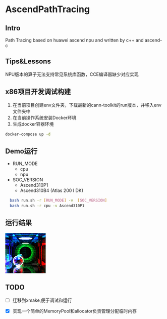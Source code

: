 # AscendPathTracing

## Intro

Path Tracing based on huawei ascend npu and written by c++ and ascend-c

## Tips&Lessons

NPU版本的算子无法支持常见系统库函数，CCE编译器缺少对应实现

## x86项目开发调试构建

1.  在当前项目创建env文件夹，下载最新的cann-toolkit的run版本，并移入env文件夹中
2.  在当前操作系统安装Docker环境
3.  生成docker容器环境
```bash
docker-compose up -d
```

## Demo运行

- RUN_MODE
  - cpu
  - npu
- SOC_VERSION
  - Ascend310P1
  - Ascend310B4 (Atlas 200 I DK)

```bash
  bash run.sh -r [RUN_MODE] -v  [SOC_VERSION] 
  bash run.sh -r cpu -v Ascend310P1
```

## 运行结果

![image](./demo.png)

## TODO

- [ ] 迁移到xmake,便于调试和运行
- [x] 实现一个简单的MemoryPool和allocator负责管理分配临时内存


